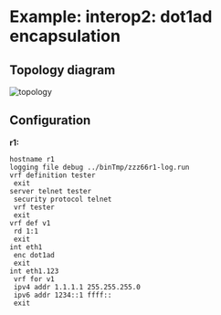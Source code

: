 # Example: interop2: dot1ad encapsulation

## **Topology diagram**

![topology](/img/intop2-eth03.tst.png)

## **Configuration**

**r1:**
```
hostname r1
logging file debug ../binTmp/zzz66r1-log.run
vrf definition tester
 exit
server telnet tester
 security protocol telnet
 vrf tester
 exit
vrf def v1
 rd 1:1
 exit
int eth1
 enc dot1ad
 exit
int eth1.123
 vrf for v1
 ipv4 addr 1.1.1.1 255.255.255.0
 ipv6 addr 1234::1 ffff::
 exit
```
